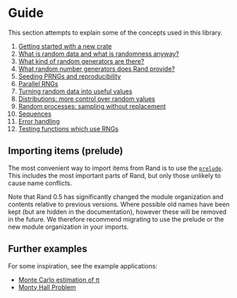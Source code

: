 # Guide

This section attempts to explain some of the concepts used in this library.

1.  [Getting started with a new crate](guide-start.md)
1.  [What is random data and what is randomness anyway?](guide-data.md)
1.  [What kind of random generators are there?](guide-gen.md)
1.  [What random number generators does Rand provide?](guide-rngs.md)
1.  [Seeding PRNGs and reproducibility](guide-seeding.md)
1.  [Parallel RNGs](guide-parallel.md)
1.  [Turning random data into useful values](guide-values.md)
1.  [Distributions: more control over random values](guide-dist.md)
1.  [Random processes: sampling without replacement](guide-process.md)
1.  [Sequences](guide-seq.md)
1.  [Error handling](guide-err.md)
1.  [Testing functions which use RNGs](guide-test-fn-rng.md)

## Importing items (prelude)

The most convenient way to import items from Rand is to use the [`prelude`].
This includes the most important parts of Rand, but only those unlikely to
cause name conflicts.

Note that Rand 0.5 has significantly changed the module organization and
contents relative to previous versions. Where possible old names have been
kept (but are hidden in the documentation), however these will be removed
in the future. We therefore recommend migrating to use the prelude or the
new module organization in your imports.


## Further examples

For some inspiration, see the example applications:

- [Monte Carlo estimation of π](
  https://github.com/rust-random/rand/blob/master/examples/monte-carlo.rs)
- [Monty Hall Problem](
   https://github.com/rust-random/rand/blob/master/examples/monty-hall.rs)

[`prelude`]: https://docs.rs/rand/latest/rand/prelude/
